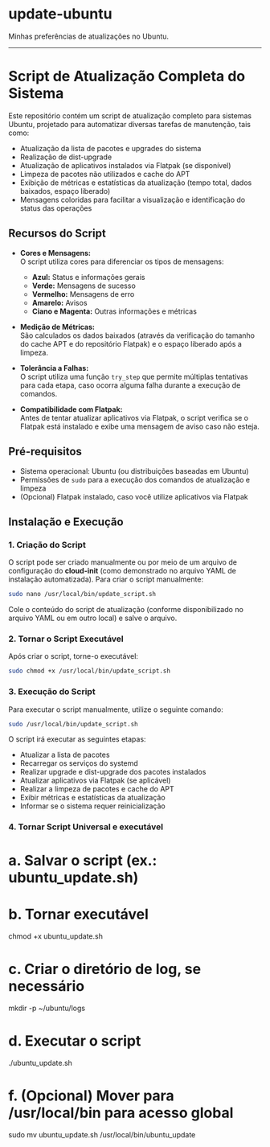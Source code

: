 # update-ubuntu
Minhas preferências de atualizações no Ubuntu.

---
# Script de Atualização Completa do Sistema

Este repositório contém um script de atualização completo para sistemas Ubuntu, projetado para automatizar diversas tarefas de manutenção, tais como:

- Atualização da lista de pacotes e upgrades do sistema
- Realização de dist-upgrade
- Atualização de aplicativos instalados via Flatpak (se disponível)
- Limpeza de pacotes não utilizados e cache do APT
- Exibição de métricas e estatísticas da atualização (tempo total, dados baixados, espaço liberado)
- Mensagens coloridas para facilitar a visualização e identificação do status das operações

## Recursos do Script

- **Cores e Mensagens:**  
  O script utiliza cores para diferenciar os tipos de mensagens:
  - **Azul:** Status e informações gerais
  - **Verde:** Mensagens de sucesso
  - **Vermelho:** Mensagens de erro
  - **Amarelo:** Avisos
  - **Ciano e Magenta:** Outras informações e métricas

- **Medição de Métricas:**  
  São calculados os dados baixados (através da verificação do tamanho do cache APT e do repositório Flatpak) e o espaço liberado após a limpeza.

- **Tolerância a Falhas:**  
  O script utiliza uma função `try_step` que permite múltiplas tentativas para cada etapa, caso ocorra alguma falha durante a execução de comandos.

- **Compatibilidade com Flatpak:**  
  Antes de tentar atualizar aplicativos via Flatpak, o script verifica se o Flatpak está instalado e exibe uma mensagem de aviso caso não esteja.

## Pré-requisitos

- Sistema operacional: Ubuntu (ou distribuições baseadas em Ubuntu)
- Permissões de `sudo` para a execução dos comandos de atualização e limpeza
- (Opcional) Flatpak instalado, caso você utilize aplicativos via Flatpak

## Instalação e Execução

### 1. Criação do Script

O script pode ser criado manualmente ou por meio de um arquivo de configuração do **cloud-init** (como demonstrado no arquivo YAML de instalação automatizada). Para criar o script manualmente:

```bash
sudo nano /usr/local/bin/update_script.sh
```

Cole o conteúdo do script de atualização (conforme disponibilizado no arquivo YAML ou em outro local) e salve o arquivo.

### 2. Tornar o Script Executável

Após criar o script, torne-o executável:

```bash
sudo chmod +x /usr/local/bin/update_script.sh
```

### 3. Execução do Script

Para executar o script manualmente, utilize o seguinte comando:

```bash
sudo /usr/local/bin/update_script.sh
```

O script irá executar as seguintes etapas:

- Atualizar a lista de pacotes
- Recarregar os serviços do systemd
- Realizar upgrade e dist-upgrade dos pacotes instalados
- Atualizar aplicativos via Flatpak (se aplicável)
- Realizar a limpeza de pacotes e cache do APT
- Exibir métricas e estatísticas da atualização
- Informar se o sistema requer reinicialização

### 4. Tornar Script Universal e executável

# a. Salvar o script (ex.: ubuntu_update.sh)
# b. Tornar executável
chmod +x ubuntu_update.sh

# c. Criar o diretório de log, se necessário
mkdir -p ~/ubuntu/logs

# d. Executar o script
./ubuntu_update.sh

# f. (Opcional) Mover para /usr/local/bin para acesso global
sudo mv ubuntu_update.sh /usr/local/bin/ubuntu_update

